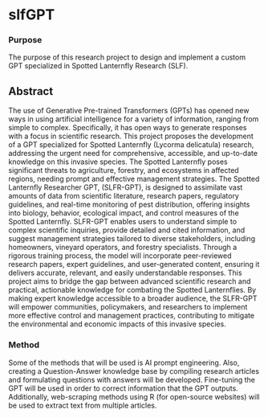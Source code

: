 # slfGPT


### Purpose
The purpose of this research project to design and implement a custom GPT specialized in Spotted Lanternfly Research (SLF).

## Abstract
The use of Generative Pre-trained Transformers (GPTs) has opened new ways in using artificial intelligence for a variety of information, ranging from simple to complex. Specifically, it has open ways to generate responses with a focus in scientific research. This project proposes the development of a GPT specialized for Spotted Lanternfly (Lycorma delicatula) research, addressing the urgent need for comprehensive, accessible, and up-to-date knowledge on this invasive species. The Spotted Lanternfly poses significant threats to agriculture, forestry, and ecosystems in affected regions, needing prompt and effective management strategies. The Spotted Lanternfly Researcher GPT, (SLFR-GPT), is designed to assimilate vast amounts of data from scientific literature, research papers, regulatory guidelines, and real-time monitoring of pest distribution, offering insights into biology, behavior, ecological impact, and control measures of the Spotted Lanternfly. SLFR-GPT enables users to understand simple to complex scientific inquiries, provide detailed and cited information, and suggest management strategies tailored to diverse stakeholders, including homeowners, vineyard operators, and forestry specialists. Through a rigorous training process, the model will incorporate peer-reviewed research papers, expert guidelines, and user-generated content, ensuring it delivers accurate, relevant, and easily understandable responses. This project aims to bridge the gap between advanced scientific research and practical, actionable knowledge for combating the Spotted Lanternflies. By making expert knowledge accessible to a broader audience, the SLFR-GPT will empower communities, policymakers, and researchers to implement more effective control and management practices, contributing to mitigate the environmental and economic impacts of this invasive species. 

### Method
Some of the methods that will be used is AI prompt engineering. Also, creating a Question-Answer knowledge base by compiling research articles and formulating questions with answers will be developed. Fine-tuning the GPT will be used in order to correct information that the GPT outputs. Additionally, web-scraping methods using R (for open-source websites) will be used to extract text from multiple articles. 
